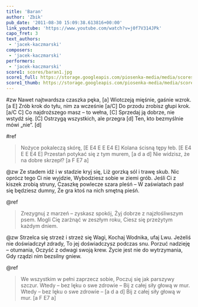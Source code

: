 ```yaml
---
title: 'Baran'
author: 'Zbik'
pub_date: '2011-08-30 15:09:38.613816+00:00'
link_youtube: 'https://www.youtube.com/watch?v=j0f7V314JPk'
capo_fret: 3
text_authors:
 - 'jacek-kaczmarski'
composers:
 - 'jacek-kaczmarski'
performers:
 - 'jacek-kaczmarski'
score1: scores/baran1.jpg
score1_full: https://storage.googleapis.com/piosenka-media/media/scores/baran1.jpg
score1_thumb: https://storage.googleapis.com/piosenka-media/media/scores/baran1.jpg.180x0_q85_upscale.jpg
---
```


#zw
Nawet najtwardsza czaszka pęka, [a]
Wiotczeją mięśnie, gaśnie wzrok. [a E]
Zrób krok do tyłu, nim za wcześnie [a/C]
Do przodu zrobisz głupi krok. [a/C C]
Co najdroższego masz – to wełna, [C]
Sprzedaj ją dobrze, nie wstydź się. [C]
Ostrzygą wszystkich, ale przegra [d]
Ten, kto bezmyślnie mówi „nie”. [d]

#ref
>Nożyce pokaleczą skórę, [E E4 E E E4 E]
>Kolana ścisną tępy łeb. [E E4 E E E4 E]
>Przestań potykać się z tym murem, [a d a d]
>Nie widzisz, że na dobre skrzepł? [a F E7 a]

@zw
Ze stadem idź i w stadzie kryj się,
Liż gorzką sól i trawę skub.
Nic oprócz tego Ci nie wyjdzie,
Wybodziesz sobie w ziemi grób.
Jeśli Ci z kiszek zrobią struny,
Czaszkę powlecze szara pleśń –
W zaświatach pasł się będziesz dumny,
Że gra ktoś na nich smętną pieśń.

@ref
>Zrezygnuj z marzeń – zyskasz spokój,
>Żyj dobrze z najzłośliwszym psem.
>Mogli Cię zarżnąć w zeszłym roku,
>Ciesz się przeżytym każdym dniem.

@zw
Strzelca się strzeż i strzeż się Wagi,
Kochaj Wodnika, ufaj Lwu.
Jeżeliś nie doświadczył zdrady,
To jej doświadczysz podczas snu.
Porzuć nadzieję – otumania,
Oczyść z odwagi swoją krew.
Życie jest nie do wytrzymania,
Gdy rządzi nim bezsilny gniew.

@ref
>We wszystkim w pełni zaprzecz sobie,
>Poczuj się jak parszywy szczur.
>Wtedy – bez lęku o swe zdrowie –
>Bij z całej siły głową w mur.
>Wtedy – bez lęku o swe zdrowie – [a d a d]
>Bij z całej siły głową w mur. [a F E7 a]
